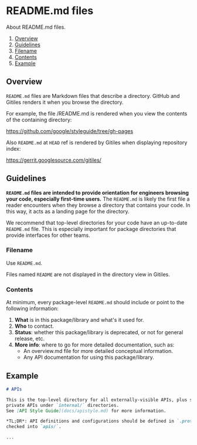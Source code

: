 # README.md files

About README.md files.

1.  [Overview](#overview)
1.  [Guidelines](#guidelines)
1.  [Filename](#filename)
1.  [Contents](#contents)
1.  [Example](#example)

## Overview

`README.md` files are Markdown files that describe a directory.
GitHub and Gitiles renders it when you browse the directory.

For example, the file /README.md is rendered when you view the contents of the
containing directory:

<https://github.com/google/styleguide/tree/gh-pages>

Also `README.md` at `HEAD` ref is rendered by Gitiles when displaying repository
index:

<https://gerrit.googlesource.com/gitiles/>

## Guidelines

**`README.md` files are intended to provide orientation for engineers browsing
your code, especially first-time users.** The `README.md` is likely the first
file a reader encounters when they browse a directory that
contains your code. In this way, it acts as a landing page for the directory.

We recommend that top-level directories for your code have an up-to-date
`README.md` file. This is especially important for package directories that
provide interfaces for other teams.

### Filename

Use `README.md`.

Files named `README` are not displayed in the directory view in Gitiles.

### Contents

At minimum, every package-level `README.md` should include or point to the
following information:

1.  **What** is in this package/library and what's it used for.
2.  **Who** to contact.
3.  **Status**: whether this package/library is deprecated, or not for general
    release, etc.
4.  **More info**: where to go for more detailed documentation, such as:
     *   An overview.md file for more detailed conceptual information.
     *   Any API documentation for using this package/library.

## Example

```markdown
# APIs

This is the top-level directory for all externally-visible APIs, plus some
private APIs under `internal/` directories.
See [API Style Guide](docs/apistyle.md) for more information.

*TL;DR*: API definitions and configurations should be defined in `.proto` files,
checked into `apis/`.

...
```
